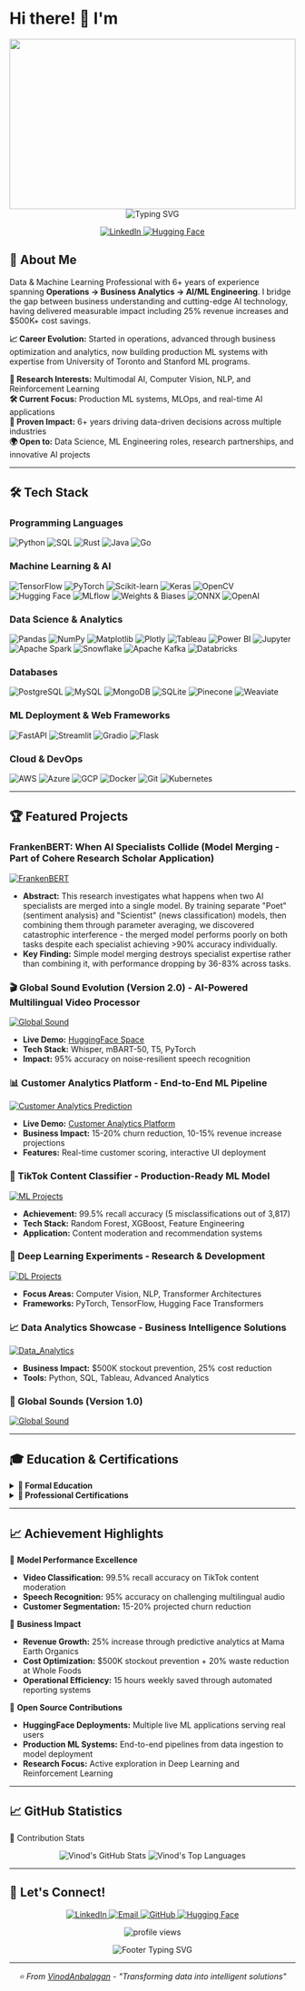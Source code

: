 # Hi there! 👋 I'm 
<div align="center">
  <!-- Custom header with neural network theme -->
  <img width="100%" height="300" src="https://capsule-render.vercel.app/api?type=waving&color=gradient&customColorList=6,11,20&height=300&section=header&text=Vinod%20Anbalagan&fontSize=50&fontColor=fff&animation=twinkling&fontAlignY=35&desc=Machine%20Learning%20Engineer%20%7C%20AI%20Enthusiast&descAlignY=55&descSize=20"/>
  <!-- Animated typing with clean background -->
  <img src="https://readme-typing-svg.herokuapp.com?font=JetBrains+Mono&size=28&duration=3000&pause=1000&color=36BCF7&center=true&vCenter=true&width=600&lines=6%2B+Years+Data+Experience;Operations+%E2%86%92+Analytics+%E2%86%92+ML;Python+%7C+TensorFlow+%7C+PyTorch;Transforming+Business+with+AI" alt="Typing SVG" />
</div>

<p align="center">
  <a href="https://www.linkedin.com/in/vinod-anbalagan/">
    <img src="https://img.shields.io/badge/LinkedIn-0077B5?style=flat-square&logo=linkedin&logoColor=white" alt="LinkedIn"/>
  </a>
  <a href="https://huggingface.co/vinod-anbalagan">
    <img src="https://img.shields.io/badge/🤗-Hugging%20Face-yellow?style=flat-square" alt="Hugging Face"/>
  </a>
</p>

## 🚀 About Me

Data & Machine Learning Professional with 6+ years of experience spanning **Operations → Business Analytics → AI/ML Engineering**. I bridge the gap between business understanding and cutting-edge AI technology, having delivered measurable impact including 25% revenue increases and $500K+ cost savings.

**📈 Career Evolution:** Started in operations, advanced through business optimization and analytics, now building production ML systems with expertise from University of Toronto and Stanford ML programs.

**🔬 Research Interests:** Multimodal AI, Computer Vision, NLP, and Reinforcement Learning  
**🛠️ Current Focus:** Production ML systems, MLOps, and real-time AI applications  
**💼 Proven Impact:** 6+ years driving data-driven decisions across multiple industries  
**🌍 Open to:** Data Science, ML Engineering roles, research partnerships, and innovative AI projects  

---

## 🛠 **Tech Stack** 

### Programming Languages
<p align="left">
  <img src="https://img.shields.io/badge/Python-3776AB?style=for-the-badge&logo=python&logoColor=white" alt="Python" />
  <img src="https://img.shields.io/badge/SQL-4479A1?style=for-the-badge&logo=mysql&logoColor=white" alt="SQL" />
  <img src="https://img.shields.io/badge/Rust-000000?style=for-the-badge&logo=rust&logoColor=white" alt="Rust" />
  <img src="https://img.shields.io/badge/Java-ED8B00?style=for-the-badge&logo=java&logoColor=white" alt="Java" />
  <img src="https://img.shields.io/badge/Go-00ADD8?style=for-the-badge&logo=go&logoColor=white" alt="Go" />
</p>

### Machine Learning & AI
<p align="left">
  <img src="https://img.shields.io/badge/TensorFlow-FF6F00?style=for-the-badge&logo=tensorflow&logoColor=white" alt="TensorFlow" />
  <img src="https://img.shields.io/badge/PyTorch-EE4C2C?style=for-the-badge&logo=pytorch&logoColor=white" alt="PyTorch" />
  <img src="https://img.shields.io/badge/scikit--learn-F7931E?style=for-the-badge&logo=scikit-learn&logoColor=white" alt="Scikit-learn" />
  <img src="https://img.shields.io/badge/Keras-D00000?style=for-the-badge&logo=keras&logoColor=white" alt="Keras" />
  <img src="https://img.shields.io/badge/OpenCV-27338e?style=for-the-badge&logo=OpenCV&logoColor=white" alt="OpenCV" />
  <img src="https://img.shields.io/badge/Hugging%20Face-FFD21E?style=for-the-badge&logo=huggingface&logoColor=black" alt="Hugging Face" />
  <img src="https://img.shields.io/badge/MLflow-0194E2?style=for-the-badge&logo=mlflow&logoColor=white" alt="MLflow" />
  <img src="https://img.shields.io/badge/Weights%20%26%20Biases-3B3B3B?style=for-the-badge&logo=weightsandbiases&logoColor=white" alt="Weights & Biases" />
  <img src="https://img.shields.io/badge/ONNX-005EC4?style=for-the-badge&logo=onnx&logoColor=white" alt="ONNX" />
  <img src="https://img.shields.io/badge/OpenAI-412991?style=for-the-badge&logo=openai&logoColor=white" alt="OpenAI" />
</p>

### Data Science & Analytics
<p align="left">
  <img src="https://img.shields.io/badge/pandas-150458?style=for-the-badge&logo=pandas&logoColor=white" alt="Pandas" />
  <img src="https://img.shields.io/badge/numpy-013243?style=for-the-badge&logo=numpy&logoColor=white" alt="NumPy" />
  <img src="https://img.shields.io/badge/Matplotlib-11557c?style=for-the-badge&logo=matplotlib&logoColor=white" alt="Matplotlib" />
  <img src="https://img.shields.io/badge/Plotly-239120?style=for-the-badge&logo=plotly&logoColor=white" alt="Plotly" />
  <img src="https://img.shields.io/badge/Tableau-E97627?style=for-the-badge&logo=tableau&logoColor=white" alt="Tableau" />
  <img src="https://img.shields.io/badge/Power%20BI-F2C811?style=for-the-badge&logo=powerbi&logoColor=black" alt="Power BI" />
  <img src="https://img.shields.io/badge/Jupyter-F37626?style=for-the-badge&logo=jupyter&logoColor=white" alt="Jupyter" />
  <img src="https://img.shields.io/badge/Apache%20Spark-E25A1C?style=for-the-badge&logo=apachespark&logoColor=white" alt="Apache Spark" />
  <img src="https://img.shields.io/badge/Snowflake-29B5E8?style=for-the-badge&logo=snowflake&logoColor=white" alt="Snowflake" />
  <img src="https://img.shields.io/badge/Apache%20Kafka-231F20?style=for-the-badge&logo=apachekafka&logoColor=white" alt="Apache Kafka" />
  <img src="https://img.shields.io/badge/Databricks-FF3621?style=for-the-badge&logo=databricks&logoColor=white" alt="Databricks" />
</p>

### Databases
<p align="left">
  <img src="https://img.shields.io/badge/PostgreSQL-316192?style=for-the-badge&logo=postgresql&logoColor=white" alt="PostgreSQL" />
  <img src="https://img.shields.io/badge/MySQL-005C84?style=for-the-badge&logo=mysql&logoColor=white" alt="MySQL" />
  <img src="https://img.shields.io/badge/MongoDB-4EA94B?style=for-the-badge&logo=mongodb&logoColor=white" alt="MongoDB" />
  <img src="https://img.shields.io/badge/SQLite-07405E?style=for-the-badge&logo=sqlite&logoColor=white" alt="SQLite" />
  <img src="https://img.shields.io/badge/Pinecone-2DCC70?style=for-the-badge&logo=pinecone&logoColor=white" alt="Pinecone" />
  <img src="https://img.shields.io/badge/Weaviate-222222?style=for-the-badge&logo=weaviate&logoColor=white" alt="Weaviate" />
</p>

### ML Deployment & Web Frameworks
<p align="left">
  <img src="https://img.shields.io/badge/FastAPI-009688?style=for-the-badge&logo=fastapi&logoColor=white" alt="FastAPI" />
  <img src="https://img.shields.io/badge/Streamlit-FF4B4B?style=for-the-badge&logo=streamlit&logoColor=white" alt="Streamlit" />
  <img src="https://img.shields.io/badge/Gradio-FFA500?style=for-the-badge&logo=gradio&logoColor=white" alt="Gradio" />
  <img src="https://img.shields.io/badge/Flask-000000?style=for-the-badge&logo=flask&logoColor=white" alt="Flask" />
</p>

### Cloud & DevOps
<p align="left">
  <img src="https://img.shields.io/badge/AWS-FF9900?style=for-the-badge&logo=amazonaws&logoColor=white" alt="AWS" />
  <img src="https://img.shields.io/badge/Azure-0078D4?style=for-the-badge&logo=microsoftazure&logoColor=white" alt="Azure" />
  <img src="https://img.shields.io/badge/GCP-4285F4?style=for-the-badge&logo=googlecloud&logoColor=white" alt="GCP" />
  <img src="https://img.shields.io/badge/Docker-2CA5E0?style=for-the-badge&logo=docker&logoColor=white" alt="Docker" />
  <img src="https://img.shields.io/badge/Git-F05032?style=for-the-badge&logo=git&logoColor=white" alt="Git" />
  <img src="https://img.shields.io/badge/Kubernetes-326CE5?style=for-the-badge&logo=kubernetes&logoColor=white" alt="Kubernetes" />
</p>

---

## 🏆 Featured Projects

### FrankenBERT: When AI Specialists Collide (Model Merging - Part of Cohere Research Scholar Application)
[![FrankenBERT](https://github-readme-stats.vercel.app/api/pin/?username=VinodAnbalagan&repo=FrankenBERT_Cohere_Scholar_Application_Experiment&theme=graywhite&show_owner=true)](https://github.com/VinodAnbalagan/FrankenBERT_Cohere_Scholar_Application_Experiment) 
- **Abstract:** This research investigates what happens when two AI specialists are merged into a single model. By training separate "Poet" (sentiment analysis) and "Scientist" (news classification) models, then combining them through parameter averaging, we discovered catastrophic interference - the merged model performs poorly on both tasks despite each specialist achieving >90% accuracy individually.
- **Key Finding:** Simple model merging destroys specialist expertise rather than combining it, with performance dropping by 36-83% across tasks.


### 🎬 Global Sound Evolution (Version 2.0) - AI-Powered Multilingual Video Processor
[![Global Sound](https://github-readme-stats.vercel.app/api/pin/?username=VinodAnbalagan&repo=global_sound_evolution&theme=graywhite&show_owner=true)](https://github.com/VinodAnbalagan/global_sound_evolution) 
- **Live Demo:** [HuggingFace Space](https://huggingface.co/spaces/vinod-anbalagan/global-sound-evolution)
- **Tech Stack:** Whisper, mBART-50, T5, PyTorch
- **Impact:** 95% accuracy on noise-resilient speech recognition

### 📊 Customer Analytics Platform - End-to-End ML Pipeline
[![Customer Analytics Prediction](https://github-readme-stats.vercel.app/api/pin/?username=VinodAnbalagan&repo=Customer_Purchasing_Behaviors&theme=graywhite&show_owner=true)](https://github.com/VinodAnbalagan/Customer_Purchasing_Behaviors.git) 
- **Live Demo:** [Customer Analytics Platform](https://huggingface.co/spaces/vinod-anbalagan/customer_analytics_platform)
- **Business Impact:** 15-20% churn reduction, 10-15% revenue increase projections
- **Features:** Real-time customer scoring, interactive UI deployment

### 🎯 TikTok Content Classifier - Production-Ready ML Model
[![ML Projects](https://github-readme-stats.vercel.app/api/pin/?username=VinodAnbalagan&repo=ML_Projects&theme=graywhite&show_owner=true)](https://github.com/VinodAnbalagan/ML_Projects) 
- **Achievement:** 99.5% recall accuracy (5 misclassifications out of 3,817)
- **Tech Stack:** Random Forest, XGBoost, Feature Engineering
- **Application:** Content moderation and recommendation systems

### 🧠 Deep Learning Experiments - Research & Development
[![DL Projects](https://github-readme-stats.vercel.app/api/pin/?username=VinodAnbalagan&repo=Deep_Learning_Experiments&theme=graywhite&show_owner=true)](https://github.com/VinodAnbalagan/Deep_Learning_Experiments.git)   
- **Focus Areas:** Computer Vision, NLP, Transformer Architectures
- **Frameworks:** PyTorch, TensorFlow, Hugging Face Transformers

### 📈 Data Analytics Showcase - Business Intelligence Solutions
[![Data_Analytics](https://github-readme-stats.vercel.app/api/pin/?username=VinodAnbalagan&repo=Data_Analytics&theme=graywhite&show_owner=true)](https://github.com/VinodAnbalagan/Data_Analytics)   
- **Business Impact:** $500K stockout prevention, 25% cost reduction
- **Tools:** Python, SQL, Tableau, Advanced Analytics

### 🎯 Global Sounds (Version 1.0)
[![Global Sound](https://github-readme-stats.vercel.app/api/pin/?username=VinodAnbalagan&repo=global-sound&theme=graywhite&show_owner=true)](https://github.com/VinodAnbalagan/global-sound) 

</div>

---

## 🎓 Education & Certifications
<details>
<summary><b>🏫 Formal Education</b></summary>
  
- 🏛️ University of Toronto - Data Science & Machine Learning Certification  
- 🏛️ Stanford University - Machine Learning Specialization  
- 🏛️ University of Windsor - Master of Applied Science - Electrical Engineering 
- 🏛️ Anna University - Bachelor of Engineering - Electronics and Communication Engineering 
</details>
<details>
<summary><b>🏅 Professional Certifications</b></summary>
 
- 🔬 IBM - AI Developer Certification  
- 🤖 NVIDIA - AI Operations & Infrastructure Fundamentals  
- 📊 Wolfram Research - ML Statistical Foundations Professional Certificate  
- 📈 Google - Advanced Data Analytics Professional Certificate  
- 🏛️ University of Pennsylvania - AI, ML Essentials & Statistics 
- 🐍 OpenEDG Python Institute - Programming with Python Professional
- 🏛️ Ludwig Maximilian University Munich - Competitive Strategy & Organization Design 
- ☁️ AWS - Cloud Technical Essentials 
- 🐧 Canonical - Linux Professional Certification 

</details>

---

## 📈 Achievement Highlights

🎯 **Model Performance Excellence**
- **Video Classification:** 99.5% recall accuracy on TikTok content moderation
- **Speech Recognition:** 95% accuracy on challenging multilingual audio
- **Customer Segmentation:** 15-20% projected churn reduction

💼 **Business Impact**
- **Revenue Growth:** 25% increase through predictive analytics at Mama Earth Organics
- **Cost Optimization:** $500K stockout prevention + 20% waste reduction at Whole Foods  
- **Operational Efficiency:** 15 hours weekly saved through automated reporting systems

🚀 **Open Source Contributions**
- **HuggingFace Deployments:** Multiple live ML applications serving real users
- **Production ML Systems:** End-to-end pipelines from data ingestion to model deployment
- **Research Focus:** Active exploration in Deep Learning and Reinforcement Learning
        
---

## 📈 GitHub Statistics

🎯 Contribution Stats
<div align="center">
  <!-- GitHub Stats Card (Corrected) -->
  <img src="https://github-readme-stats.vercel.app/api?username=VinodAnbalagan&show_icons=true&theme=graywhite&hide_border=true&custom_title=Vinod's%20GitHub%20Stats" alt="Vinod's GitHub Stats"/>
  
  <!-- Top Languages Card -->
  <img src="https://github-readme-stats.vercel.app/api/top-langs/?username=VinodAnbalagan&layout=compact&theme=graywhite&hide_border=true&langs_count=10" alt="Vinod's Top Languages"/>
</div>

---

## 🤝 Let's Connect!

<p align="center">
  <a href="https://www.linkedin.com/in/vinod-anbalagan/">
    <img src="https://img.shields.io/badge/LinkedIn-0077B5?style=for-the-badge&logo=linkedin&logoColor=white" alt="LinkedIn"/>
  </a>
  <a href="mailto:vinodanbalagan@gmail.com">
    <img src="https://img.shields.io/badge/Email-D14836?style=for-the-badge&logo=gmail&logoColor=white" alt="Email"/>
  </a>
  <a href="https://github.com/VinodAnbalagan">
    <img src="https://img.shields.io/badge/GitHub-100000?style=for-the-badge&logo=github&logoColor=white" alt="GitHub"/>
  </a>
  <a href="https://huggingface.co/vinod-anbalagan">
    <img src="https://img.shields.io/badge/🤗-Hugging%20Face-yellow?style=for-the-badge" alt="Hugging Face"/>
  </a>
</p>

<p align="center">
  <img src="https://komarev.com/ghpvc/?username=VinodAnbalagan&label=Profile%20views&color=0e75b6&style=flat" alt="profile views" />
</p>

<div align="center">
  <img src="https://readme-typing-svg.herokuapp.com?font=Fira+Code&size=20&duration=3000&pause=1000&color=36BCF7&center=true&vCenter=true&width=600&lines=Open+to+ML+research+collaborations;Deep+Learning+%26+RL+enthusiast;Building+the+future+with+AI!" alt="Footer Typing SVG" />
</div>

---

<div align="center">
  <i>⭐️ From <a href="https://github.com/VinodAnbalagan">VinodAnbalagan</a> - "Transforming data into intelligent solutions"</i>
</div>

